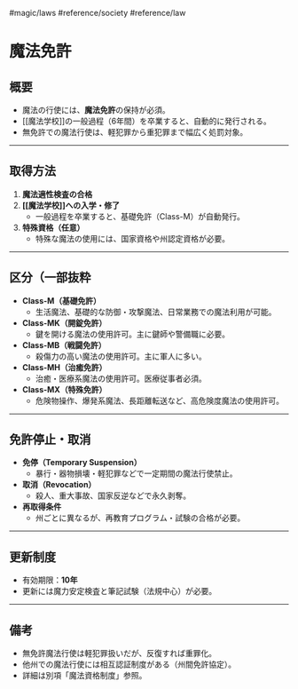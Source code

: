 #magic/laws #reference/society  #reference/law 
# 魔法免許

## 概要
- 魔法の行使には、**魔法免許**の保持が必須。
- [[魔法学校]]の一般過程（6年間）を卒業すると、自動的に発行される。
- 無免許での魔法行使は、軽犯罪から重犯罪まで幅広く処罰対象。

---

## 取得方法
1. **魔法適性検査の合格**
2. **[[魔法学校]]への入学・修了**
	- 一般過程を卒業すると、基礎免許（Class-M）が自動発行。
3. **特殊資格（任意）**
	- 特殊な魔法の使用には、国家資格や州認定資格が必要。

---

## 区分（一部抜粋
- **Class-M（基礎免許）**  
	- 生活魔法、基礎的な防御・攻撃魔法、日常業務での魔法利用が可能。
- **Class-MK（開錠免許）**  
	- 鍵を開ける魔法の使用許可。主に鍵師や警備職に必要。
- **Class-MB（戦闘免許）**
	- 殺傷力の高い魔法の使用許可。主に軍人に多い。
- **Class-MH（治癒免許）**  
	- 治癒・医療系魔法の使用許可。医療従事者必須。
- **Class-MX（特殊免許）**  
	- 危険物操作、爆発系魔法、長距離転送など、高危険度魔法の使用許可。

---

## 免許停止・取消
- **免停（Temporary Suspension）**
	- 暴行・器物損壊・軽犯罪などで一定期間の魔法行使禁止。
- **取消（Revocation）**
	- 殺人、重大事故、国家反逆などで永久剥奪。
- **再取得条件**
	- 州ごとに異なるが、再教育プログラム・試験の合格が必要。

---

## 更新制度
- 有効期限：**10年**
- 更新には魔力安定検査と筆記試験（法規中心）が必要。

---

## 備考
- 無免許魔法行使は軽犯罪扱いだが、反復すれば重罪化。
- 他州での魔法行使には相互認証制度がある（州間免許協定）。
- 詳細は別項「魔法資格制度」参照。
